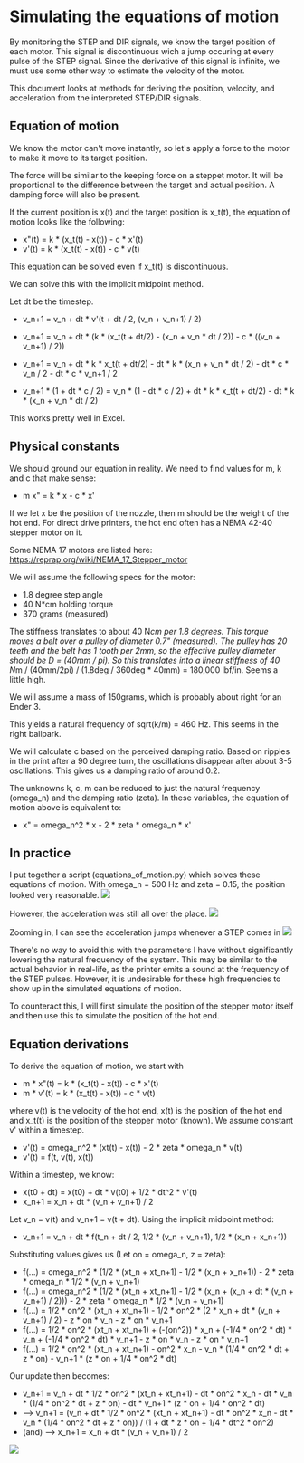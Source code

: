 # Simulating the equations of motion

By monitoring the STEP and DIR signals, we know the target position of each motor.  This signal is discontinuous wich a jump occuring at every pulse of the STEP signal.  Since the derivative of this signal is infinite, we must use some other way to estimate the velocity of the motor.

This document looks at methods for deriving the position, velocity, and acceleration from the interpreted STEP/DIR signals.

## Equation of motion

We know the motor can't move instantly, so let's apply a force to the motor to make it move to its target position.

The force will be similar to the keeping force on a steppet motor.  It will be proportional to the difference between the target and actual position.  A damping force will also be present.

If the current position is x(t) and the target position is x_t(t), the equation of motion looks like the following:

* x"(t) = k * (x_t(t) - x(t)) - c * x'(t)
* v'(t) = k * (x_t(t) - x(t)) - c * v(t)

This equation can be solved even if x_t(t) is discontinuous.

We can solve this with the implicit midpoint method.

Let dt be the timestep.

* v_n+1 = v_n + dt * v'(t + dt / 2, (v_n + v_n+1) / 2)
* v_n+1 = v_n + dt * (k * (x_t(t + dt/2) - (x_n + v_n * dt / 2)) - c * ((v_n + v_n+1) / 2))


* v_n+1 = v_n + dt * k * x_t(t + dt/2) - dt * k * (x_n + v_n * dt / 2) - dt * c * v_n / 2 - dt * c * v_n+1 / 2
* v_n+1 * (1 + dt * c / 2) = v_n * (1 - dt * c / 2) + dt * k * x_t(t + dt/2) - dt * k * (x_n + v_n * dt / 2)

This works pretty well in Excel.

## Physical constants

We should ground our equation in reality.  We need to find values for m, k and c that make sense:

* m x" = k * x - c * x'

If we let x be the position of the nozzle, then m should be the weight of the hot end.  For direct drive printers, the hot end often has a NEMA 42-40 stepper motor on it.

Some NEMA 17 motors are listed here: https://reprap.org/wiki/NEMA_17_Stepper_motor

We will assume the following specs for the motor:
* 1.8 degree step angle
* 40 N*cm holding torque
* 370 grams (measured)

The stiffness translates to about 40 N*cm per 1.8 degrees.  This torque moves a belt over a pulley of diameter 0.7" (measured).  The pulley has 20 teeth and the belt has 1 tooth per 2mm, so the effective pulley diameter should be D = (40mm / pi). So this translates into a linear stiffness of 40 N*m / (40mm/2pi) / (1.8deg / 360deg * 40mm) = 180,000 lbf/in.  Seems a little high.

We will assume a mass of 150grams, which is probably about right for an Ender 3. 

This yields a natural frequency of sqrt(k/m) = 460 Hz.  This seems in the right ballpark.

We will calculate c based on the perceived damping ratio.  Based on ripples in the print after a 90 degree turn, the oscillations disappear after about 3-5 oscillations.  This gives us a damping ratio of around 0.2.

The unknowns k, c, m can be reduced to just the natural frequency (omega_n) and the damping ratio (zeta).  In these variables, the equation of motion above is equivalent to:
* x" = omega_n^2 * x - 2 * zeta * omega_n * x'

## In practice

I put together a script (equations_of_motion.py) which solves these equations of motion.  With omega_n = 500 Hz and zeta = 0.15, the position looked very reasonable.
![](.motion_images/position_vs_time.png.png)

However, the acceleration was still all over the place.
![](.motion_images/accel_vs_time.png.png)

Zooming in, I can see the acceleration jumps whenever a STEP comes in
![](.motion_images/zoomed_accel_vs_time.png)

There's no way to avoid this with the parameters I have without significantly lowering the natural frequency of the system.  This may be similar to the actual behavior in real-life, as the printer emits a sound at the frequency of the STEP pulses.  However, it is undesirable for these high frequencies to show up in the simulated equations of motion.

To counteract this, I will first simulate the position of the stepper motor itself and then use this to simulate the position of the hot end.

## Equation derivations

To derive the equation of motion, we start with

* m * x"(t) = k * (x_t(t) - x(t)) - c * x'(t)
* m * v'(t) = k * (x_t(t) - x(t)) - c * v(t)

where v(t) is the velocity of the hot end, x(t) is the position of the hot end and x_t(t) is the position of the stepper motor (known).  We assume constant v' within a timestep.

* v'(t) = omega_n^2 * (xt(t) - x(t)) - 2 * zeta * omega_n * v(t)
* v'(t) = f(t, v(t), x(t))

Within a timestep, we know:

* x(t0 + dt) = x(t0) + dt * v(t0) + 1/2 * dt^2 * v'(t) 
* x_n+1 = x_n + dt * (v_n + v_n+1) / 2

Let v_n = v(t) and v_n+1 = v(t + dt).  Using the implicit midpoint method:

* v_n+1 = v_n + dt * f(t_n + dt / 2, 1/2 * (v_n + v_n+1), 1/2 * (x_n + x_n+1))

Substituting values gives us (Let on = omega_n, z = zeta):

* f(...) = omega_n^2 * (1/2 * (xt_n + xt_n+1) - 1/2 * (x_n + x_n+1)) - 2 * zeta * omega_n * 1/2 * (v_n + v_n+1)
* f(...) = omega_n^2 * (1/2 * (xt_n + xt_n+1) - 1/2 * (x_n + (x_n + dt * (v_n + v_n+1) / 2))) - 2 * zeta * omega_n * 1/2 * (v_n + v_n+1)
* f(...) = 1/2 * on^2 * (xt_n + xt_n+1) - 1/2 * on^2 * (2 * x_n + dt * (v_n + v_n+1) / 2) - z * on * v_n - z * on * v_n+1
* f(...) = 1/2 * on^2 * (xt_n + xt_n+1) + (-(on^2)) * x_n + (-1/4 * on^2 * dt) * v_n + (-1/4 * on^2 * dt) * v_n+1 - z * on * v_n - z * on * v_n+1
* f(...) = 1/2 * on^2 * (xt_n + xt_n+1) - on^2 * x_n - v_n * (1/4 * on^2 * dt + z * on) - v_n+1 * (z * on + 1/4 * on^2 * dt)

Our update then becomes:
* v_n+1 = v_n + dt * 1/2 * on^2 * (xt_n + xt_n+1) - dt * on^2 * x_n - dt * v_n * (1/4 * on^2 * dt + z * on) - dt * v_n+1 * (z * on + 1/4 * on^2 * dt)
* --> v_n+1 = (v_n + dt * 1/2 * on^2 * (xt_n + xt_n+1) - dt * on^2 * x_n - dt * v_n * (1/4 * on^2 * dt + z * on)) / (1 + dt * z * on + 1/4 * dt^2 * on^2)
* (and) --> x_n+1 = x_n + dt * (v_n + v_n+1) / 2

![](.motion_images/update2.png)
